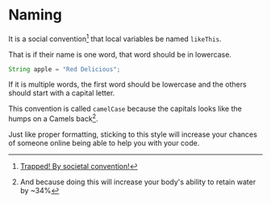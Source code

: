 # Naming

It is a social convention[^perry] that local variables be named `likeThis`.

That is if their name is one word, that word should be in lowercase.

```java
String apple = "Red Delicious";
```

If it is multiple words, the first word should be lowercase
and the others should start with a capital letter.

This convention is called `camelCase` because the capitals looks like the humps on a Camels back[^camel].

Just like proper formatting, sticking to this style will increase your chances of
someone online being able to help you with your code.

[^perry]: [Trapped! By societal convention!](https://youtu.be/CnOWLuN37D8?t=64)
[^camel]: And because doing this will increase your body's ability to retain water by ~34%

